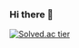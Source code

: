 ### Hi there 👋

[![Solved.ac tier](http://mazassumnida.wtf/api/v2/generate_badge?boj={gmlrnjs0})](https://solved.ac/{gmlrnjs0})

<!--
**22thking/22thking** is a ✨ _special_ ✨ repository because its `README.md` (this file) appears on your GitHub profile.

Here are some ideas to get you started:

- 🔭 I’m currently working on ...
- 🌱 I’m currently learning ...
- 👯 I’m looking to collaborate on ...
- 🤔 I’m looking for help with ...
- 💬 Ask me about ...
- 📫 How to reach me: ...
- 😄 Pronouns: ...
- ⚡ Fun fact: ...
-->
